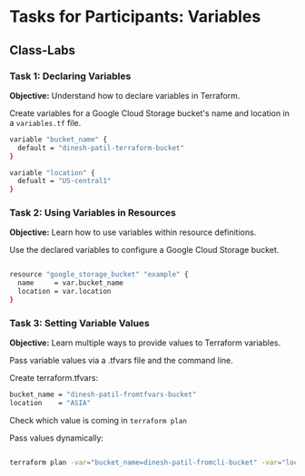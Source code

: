 # **Tasks for Participants: Variables**

## **Class-Labs**

### **Task 1: Declaring Variables** 

**Objective:** Understand how to declare variables in Terraform.
  
Create variables for a Google Cloud Storage bucket's name and location in a `variables.tf` file.  

```Bash
variable "bucket_name" {
  default = "dinesh-patil-terraform-bucket"
}

variable "location" {
  defualt = "US-central1"
}
```

### **Task 2: Using Variables in Resources**
**Objective:** Learn how to use variables within resource definitions.

Use the declared variables to configure a Google Cloud Storage bucket.

```Bash

resource "google_storage_bucket" "example" {
  name     = var.bucket_name
  location = var.location
}
```

### **Task 3: Setting Variable Values**

**Objective:** Learn multiple ways to provide values to Terraform variables.

Pass variable values via a .tfvars file and the command line.

Create terraform.tfvars:
```Bash
bucket_name = "dinesh-patil-fromtfvars-bucket"
location    = "ASIA"
```

Check which value is coming in `terraform plan`

Pass values dynamically:

```Bash

terraform plan -var="bucket_name=dinesh-patil-fromcli-bucket" -var="location=EUROPE"
```


